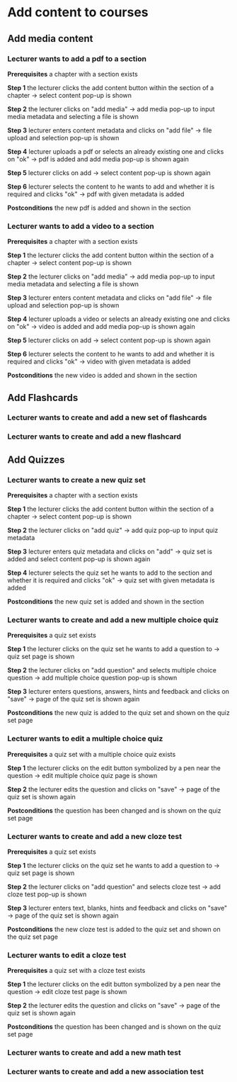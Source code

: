 # Add content to courses

## Add media content

### Lecturer wants to add a pdf to a section

**Prerequisites** a chapter with a section exists

**Step 1** the lecturer clicks the add content button within the section of a chapter &rarr; select content pop-up is shown

**Step 2** the lecturer clicks on "add media" &rarr; add media pop-up to input media metadata and selecting a file is shown

**Step 3** lecturer enters content metadata and clicks on "add file" &rarr; file upload and selection pop-up is shown

**Step 4** lecturer uploads a pdf or selects an already existing one and clicks on "ok" &rarr; pdf is added and add media pop-up is shown again

**Step 5** lecturer clicks on add &rarr; select content pop-up is shown again

**Step 6** lecturer selects the content to he wants to add and whether it is required and clicks "ok" &rarr; pdf with given metadata is added

**Postconditions** the new pdf is added and shown in the section

### Lecturer wants to add a video to a section

**Prerequisites** a chapter with a section exists

**Step 1** the lecturer clicks the add content button within the section of a chapter &rarr; select content pop-up is shown

**Step 2** the lecturer clicks on "add media" &rarr; add media pop-up to input media metadata and selecting a file is shown

**Step 3** lecturer enters content metadata and clicks on "add file" &rarr; file upload and selection pop-up is shown

**Step 4** lecturer uploads a video or selects an already existing one and clicks on "ok" &rarr; video is added and add media pop-up is shown again

**Step 5** lecturer clicks on add &rarr; select content pop-up is shown again

**Step 6** lecturer selects the content to he wants to add and whether it is required and clicks "ok" &rarr; video with given metadata is added

**Postconditions** the new video is added and shown in the section

## Add Flashcards

### Lecturer wants to create and add a new set of flashcards

### Lecturer wants to create and add a new flashcard

## Add Quizzes

### Lecturer wants to create a new quiz set

**Prerequisites** a chapter with a section exists

**Step 1** the lecturer clicks the add content button within the section of a chapter &rarr; select content pop-up is shown

**Step 2** the lecturer clicks on "add quiz" &rarr; add quiz pop-up to input quiz metadata

**Step 3** lecturer enters quiz metadata and clicks on "add" &rarr; quiz set is added and select content pop-up is shown again

**Step 4** lecturer selects the quiz set he wants to add to the section and whether it is required and clicks "ok" &rarr; quiz set with given metadata is added

**Postconditions** the new quiz set is added and shown in the section

### Lecturer wants to create and add a new multiple choice quiz

**Prerequisites** a quiz set exists

**Step 1** the lecturer clicks on the quiz set he wants to add a question to &rarr; quiz set page is shown

**Step 2** the lecturer clicks on "add question" and selects multiple choice question &rarr; add multiple choice question pop-up is shown

**Step 3** lecturer enters questions, answers, hints and feedback and clicks on "save" &rarr; page of the quiz set is shown again

**Postconditions** the new quiz is added to the quiz set and shown on the quiz set page

### Lecturer wants to edit a multiple choice quiz

**Prerequisites** a quiz set with a multiple choice quiz exists

**Step 1** the lecturer clicks on the edit button symbolized by a pen near the question &rarr; edit multiple choice quiz page is shown

**Step 2** the lecturer edits the question and clicks on "save" &rarr; page of the quiz set is shown again

**Postconditions** the question has been changed and is shown on the quiz set page

### Lecturer wants to create and add a new cloze test

**Prerequisites** a quiz set exists

**Step 1** the lecturer clicks on the quiz set he wants to add a question to &rarr; quiz set page is shown

**Step 2** the lecturer clicks on "add question" and selects cloze test &rarr; add cloze test pop-up is shown

**Step 3** lecturer enters text, blanks, hints and feedback and clicks on "save" &rarr; page of the quiz set is shown again

**Postconditions** the new cloze test is added to the quiz set and shown on the quiz set page

### Lecturer wants to edit a cloze test

**Prerequisites** a quiz set with a cloze test exists

**Step 1** the lecturer clicks on the edit button symbolized by a pen near the question &rarr; edit cloze test page is shown

**Step 2** the lecturer edits the question and clicks on "save" &rarr; page of the quiz set is shown again

**Postconditions** the question has been changed and is shown on the quiz set page

### Lecturer wants to create and add a new math test

### Lecturer wants to create and add a new association test
